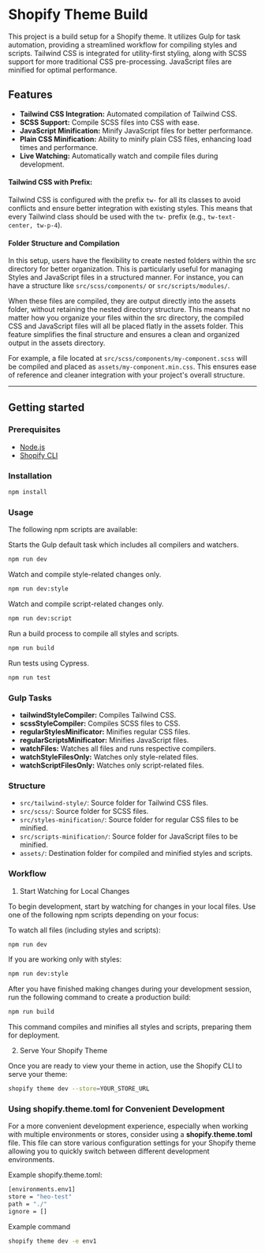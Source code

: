 # Shopify Theme Build

This project is a build setup for a Shopify theme. It utilizes Gulp for task automation, providing a streamlined workflow for compiling styles and scripts. Tailwind CSS is integrated for utility-first styling, along with SCSS support for more traditional CSS pre-processing. JavaScript files are minified for optimal performance.

## Features

- <b>Tailwind CSS Integration:</b> Automated compilation of Tailwind CSS.
- <b>SCSS Support:</b> Compile SCSS files into CSS with ease.
- <b>JavaScript Minification:</b> Minify JavaScript files for better performance.
- <b>Plain CSS Minification:</b> Ability to minify plain CSS files, enhancing load times and performance.
- <b>Live Watching:</b> Automatically watch and compile files during development.


#### <b>Tailwind CSS with Prefix:</b><br>
 Tailwind CSS is configured with the prefix `tw-` for all its classes to avoid conflicts and ensure better integration with existing styles. This means that every Tailwind class should be used with the `tw-` prefix (e.g., `tw-text-center, tw-p-4`).

#### <b>Folder Structure and Compilation</b><br>
In this setup, users have the flexibility to create nested folders within the src directory for better organization. This is particularly useful for managing Styles and JavaScript files in a structured manner. For instance, you can have a structure like `src/scss/components/` or `src/scripts/modules/`.

When these files are compiled, they are output directly into the assets folder, without retaining the nested directory structure. This means that no matter how you organize your files within the src directory, the compiled CSS and JavaScript files will all be placed flatly in the assets folder. This feature simplifies the final structure and ensures a clean and organized output in the assets directory.

For example, a file located at `src/scss/components/my-component.scss` will be compiled and placed as `assets/my-component.min.css`. This ensures ease of reference and cleaner integration with your project's overall structure.

---

## Getting started

### Prerequisites

- [Node.js](https://nodejs.org/)
- [Shopify CLI](https://shopify.dev/themes/getting-started/create#step-1-install-shopify-cli)

### Installation

   ```bash
   npm install
   ```

### Usage

The following npm scripts are available:

Starts the Gulp default task which includes all compilers and watchers.
```bash
npm run dev
```
Watch and compile style-related changes only.

```bash
npm run dev:style
```
Watch and compile script-related changes only.

```bash
npm run dev:script
```
Run a build process to compile all styles and scripts.

```bash
npm run build
```
Run tests using Cypress.
```bash
npm run test
```

### Gulp Tasks
- <b>tailwindStyleCompiler:</b> Compiles Tailwind CSS.
- <b>scssStyleCompiler:</b> Compiles SCSS files to CSS.
- <b>regularStylesMinificator:</b> Minifies regular CSS files.
- <b>regularScriptsMinificator:</b> Minifies JavaScript files.
- <b>watchFiles:</b> Watches all files and runs respective compilers.
- <b>watchStyleFilesOnly:</b> Watches only style-related files.
- <b>watchScriptFilesOnly:</b> Watches only script-related files.

### Structure
- `src/tailwind-style/`: Source folder for Tailwind CSS files.
- `src/scss/`: Source folder for SCSS files.
- `src/styles-minification/`: Source folder for regular CSS files to be minified.
- `src/scripts-minification/`: Source folder for JavaScript files to be minified.
- `assets/`: Destination folder for compiled and minified styles and scripts.

### Workflow

1. Start Watching for Local Changes

To begin development, start by watching for changes in your local files. Use one of the following npm scripts depending on your focus:

To watch all files (including styles and scripts):
```bash
npm run dev
```

If you are working only with styles:
```bash
npm run dev:style
```
After you have finished making changes during your development session, run the following command to create a production build:
```bash
npm run build
```
This command compiles and minifies all styles and scripts, preparing them for deployment.

2. Serve Your Shopify Theme

Once you are ready to view your theme in action, use the Shopify CLI to serve your theme:
```bash
shopify theme dev --store=YOUR_STORE_URL
```

### Using shopify.theme.toml for Convenient Development
For a more convenient development experience, especially when working with multiple environments or stores, consider using a <b>shopify.theme.toml</b> file. This file can store various configuration settings for your Shopify theme allowing you to quickly switch between different development environments.

Example shopify.theme.toml:
```bash
[environments.env1]
store = "heo-test"
path = "./"
ignore = []
```
Example command
```bash
shopify theme dev -e env1
```

